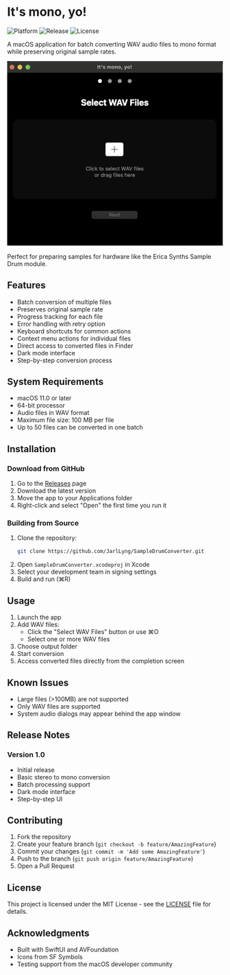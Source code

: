# It's mono, yo!

![Platform](https://img.shields.io/badge/platform-macOS-lightgrey)
![Release](https://img.shields.io/github/v/release/JarlLyng/SampleDrumConverter)
![License](https://img.shields.io/github/license/JarlLyng/SampleDrumConverter)

A macOS application for batch converting WAV audio files to mono format while preserving original sample rates.

![App Screenshot](screenshots/Screenshot.png)

Perfect for preparing samples for hardware like the Erica Synths Sample Drum module.

## Features

- Batch conversion of multiple files
- Preserves original sample rate
- Progress tracking for each file
- Error handling with retry option
- Keyboard shortcuts for common actions
- Context menu actions for individual files
- Direct access to converted files in Finder
- Dark mode interface
- Step-by-step conversion process

## System Requirements

- macOS 11.0 or later
- 64-bit processor
- Audio files in WAV format
- Maximum file size: 100 MB per file
- Up to 50 files can be converted in one batch

## Installation

### Download from GitHub
1. Go to the [Releases](https://github.com/JarlLyng/SampleDrumConverter/releases) page
2. Download the latest version
3. Move the app to your Applications folder
4. Right-click and select "Open" the first time you run it

### Building from Source
1. Clone the repository:
   ```bash
   git clone https://github.com/JarlLyng/SampleDrumConverter.git
   ```
2. Open `SampleDrumConverter.xcodeproj` in Xcode
3. Select your development team in signing settings
4. Build and run (⌘R)

## Usage

1. Launch the app
2. Add WAV files:
   - Click the "Select WAV Files" button or use ⌘O
   - Select one or more WAV files
3. Choose output folder
4. Start conversion
5. Access converted files directly from the completion screen

## Known Issues

- Large files (>100MB) are not supported
- Only WAV files are supported
- System audio dialogs may appear behind the app window

## Release Notes

### Version 1.0
- Initial release
- Basic stereo to mono conversion
- Batch processing support
- Dark mode interface
- Step-by-step UI

## Contributing

1. Fork the repository
2. Create your feature branch (`git checkout -b feature/AmazingFeature`)
3. Commit your changes (`git commit -m 'Add some AmazingFeature'`)
4. Push to the branch (`git push origin feature/AmazingFeature`)
5. Open a Pull Request

## License

This project is licensed under the MIT License - see the [LICENSE](LICENSE) file for details.

## Acknowledgments

- Built with SwiftUI and AVFoundation
- Icons from SF Symbols
- Testing support from the macOS developer community